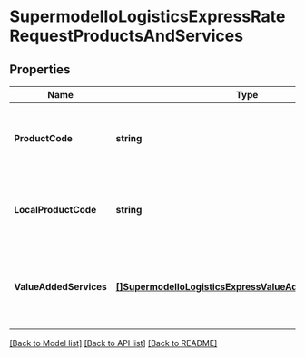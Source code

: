 # SupermodelIoLogisticsExpressRateRequestProductsAndServices

## Properties
Name | Type | Description | Notes
------------ | ------------- | ------------- | -------------
**ProductCode** | **string** | Please enter DHL Express Global Product code | [default to null]
**LocalProductCode** | **string** | Please enter DHL Express Local Product code | [optional] [default to null]
**ValueAddedServices** | [**[]SupermodelIoLogisticsExpressValueAddedServicesRates**](supermodelIoLogisticsExpressValueAddedServicesRates.md) | Please use if you wish to filter the response by value added services | [optional] [default to null]

[[Back to Model list]](../README.md#documentation-for-models) [[Back to API list]](../README.md#documentation-for-api-endpoints) [[Back to README]](../README.md)

